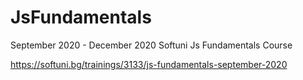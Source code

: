 # JsFundamentals
September 2020  - December 2020 Softuni Js Fundamentals Course 

https://softuni.bg/trainings/3133/js-fundamentals-september-2020
